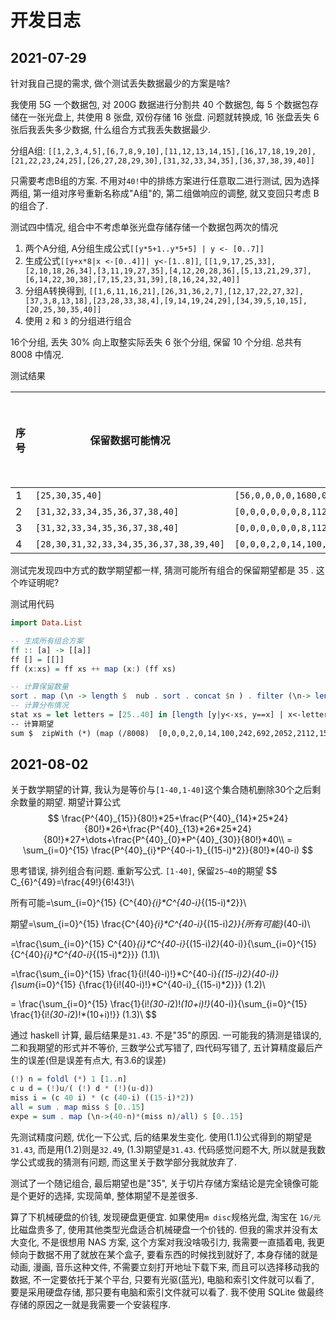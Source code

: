 # 开发日志

## 2021-07-29

针对我自己提的需求, 做个测试丢失数据最少的方案是啥?

我使用 5G 一个数据包, 对 200G 数据进行分割共 40 个数据包, 每 5 个数据包存储在一张光盘上, 共使用 8 张盘, 双份存储 16 张盘. 问题就转换成, 16 张盘丢失 6 张后我丢失多少数据, 什么组合方式我丢失数据最少.

分组A组: `[[1,2,3,4,5],[6,7,8,9,10],[11,12,13,14,15],[16,17,18,19,20],[21,22,23,24,25],[26,27,28,29,30],[31,32,33,34,35],[36,37,38,39,40]]`

只需要考虑B组的方案. 不用对`40!`中的排练方案进行任意取二进行测试, 因为选择两组, 第一组对序号重新名称成"A组"的, 第二组做响应的调整, 就又变回只考虑 B 的组合了.

测试四中情况, 组合中不考虑单张光盘存储存储一个数据包两次的情况

1. 两个A分组, A分组生成公式`[[y*5+1..y*5+5] | y <- [0..7]]`
2. 生成公式`[[y+x*8|x <-[0..4]]| y<-[1..8]]`, `[[1,9,17,25,33],[2,10,18,26,34],[3,11,19,27,35],[4,12,20,28,36],[5,13,21,29,37],[6,14,22,30,38],[7,15,23,31,39],[8,16,24,32,40]]`
3. 分组A转换得到, `[[1,6,11,16,21],[26,31,36,2,7],[12,17,22,27,32],[37,3,8,13,18],[23,28,33,38,4],[9,14,19,24,29],[34,39,5,10,15],[20,25,30,35,40]]`
4. 使用 `2` 和 `3` 的分组进行组合

16个分组, 丢失 30% 向上取整实际丢失 6 张个分组, 保留 10 个分组. 总共有 8008 中情况.

测试结果

| 序号 | 保留数据可能情况 | 分布情况\(25\~40\) | 保留数据期望 |
| --- | --- | --- | --- |
| 1 | `[25,30,35,40]` | `[56,0,0,0,0,1680,0,0,0,0,4480,0,0,0,0,1792]` | 35 |
| 2 | `[31,32,33,34,35,36,37,38,40]` | `[0,0,0,0,0,0,8,112,648,2072,2744,1464,720,184,0,56]` | 35 |
| 3 | `[31,32,33,34,35,36,37,38,40]` | `[0,0,0,0,0,0,8,112,648,2072,2744,1464,720,184,0,56]` | 35 |
| 4 | `[28,30,31,32,33,34,35,36,37,38,39,40]` | `[0,0,0,2,0,14,100,242,692,2052,2112,1560,808,296,68,62]` | 35 |

测试完发现四中方式的数学期望都一样, 猜测可能所有组合的保留期望都是 35 . 这个咋证明呢? 

测试用代码
```hs
import Data.List

-- 生成所有组合方案
ff :: [a] -> [[a]]
ff [] = [[]]
ff (x:xs) = ff xs ++ map (x:) (ff xs)

-- 计算保留数量
sort . map (\n -> length $  nub . sort . concat $n ) . filter (\n-> length n ==10) .ff $two
-- 计算分布情况
stat xs = let letters = [25..40] in [length [y|y<-xs, y==x] | x<-letters]
-- 计算期望
sum $  zipWith (*) (map (/8008)  [0,0,0,2,0,14,100,242,692,2052,2112,1560,808,296,68,62]) [25..40]
```

## 2021-08-02

关于数学期望的计算, 我认为是等价与`[1-40,1-40]`这个集合随机删除30个之后剩余数量的期望. 期望计算公式
$$
\frac{P^{40}_{15}}{80!}*25+\frac{P^{40}_{14}*25*24}{80!}*26+\frac{P^{40}_{13}*26*25*24}{80!}*27+\dots+\frac{P^{40}_{0}*P^{40}_{30}}{80!}*40\\
= \sum_{i=0}^{15} \frac{P^{40}_{i}*P^{40-i-1}_{(15-i)*2}}{80!}*(40-i)
$$

思考错误, 排列组合有问题. 重新写公式. `[1-40]`, 保留`25~40`的期望
$$
C_{6}^{49}=\frac{49!}{6!43!}\\

所有可能=\sum_{i=0}^{15} {C^{40}_{i}*C^{40-i}_{(15-i)*2}}\\

期望=\sum_{i=0}^{15} \frac{C^{40}_{i}*C^{40-i}_{(15-i)*2}}{所有可能}*(40-i)\\

=\frac{\sum_{i=0}^{15} C^{40}_{i}*C^{40-i}_{(15-i)*2}*(40-i)}{\sum_{i=0}^{15} {C^{40}_{i}*C^{40-i}_{(15-i)*2}}} (1.1)\\ 

=\frac{\sum_{i=0}^{15} \frac{1}{i!(40-i)!}*C^{40-i}_{(15-i)*2}*(40-i)}{\sum_{i=0}^{15} {\frac{1}{i!(40-i)!}*C^{40-i}_{(15-i)*2}}} (1.2)\\

= \frac{\sum_{i=0}^{15} \frac{1}{i!*(30-i*2)!*(10+i)!}*(40-i)}{\sum_{i=0}^{15} \frac{1}{i!*(30-i*2)!*(10+i)!}} (1.3)\\
$$

通过 haskell 计算, 最后结果是`31.43`. 不是"35"的原因. 一可能我的猜测是错误的, 二和我期望的形式并不等价, 三数学公式写错了, 四代码写错了, 五计算精度最后产生的误差\(但是误差有点大, 有3.6的误差\)

```hs
(!) n = foldl (*) 1 [1..n]
c u d = (!)u/( (!) d * (!)(u-d))
miss i = (c 40 i) * (c (40-i) ((15-i)*2))
all = sum . map miss $ [0..15]
expe = sum . map (\n->(40-n)*(miss n)/all) $ [0..15]
```

先测试精度问题, 优化一下公式, 后的结果发生变化. 使用\(1.1\)公式得到的期望是 `31.43`, 而是用\(1.2\)则是`32.49`, \(1.3\)期望是`31.43`. 代码感觉问题不大, 所以就是我数学公式或我的猜测有问题, 而这里关于数学部分我就放弃了.  

测试了一个随记组合, 最后期望也是"35", 关于切片存储方案结论是完全镜像可能是个更好的选择, 实现简单, 整体期望不是差很多.

算了下机械硬盘的价钱, 发现硬盘更便宜. 如果使用`m disc`规格光盘, 淘宝在 `1G/元` 比磁盘贵多了, 使用其他类型光盘适合机械硬盘一个价钱的. 但我的需求并没有太大变化, 不是很想用 NAS 方案, 这个方案对我没啥吸引力, 我需要一直插着电, 我更倾向于数据不用了就放在某个盒子, 要看东西的时候找到就好了, 本身存储的就是动画, 漫画, 音乐这种文件, 不需要立刻打开地址下载下来, 而且可以选择移动我的数据, 不一定要依托于某个平台, 只要有光驱\(蓝光\), 电脑和索引文件就可以看了, 要是采用硬盘存储, 那只要有电脑和索引文件就可以看了.  我不使用 SQLite 做最终存储的原因之一就是我需要一个安装程序. 

